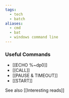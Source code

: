 ```yaml
---
tags:
  - tech
  - batch
aliases:
  - cmd
  - bat
  - windows command line
---
```


### Useful Commands
- [[ECHO %~dp0]]
- [[CALL]]
- [[PAUSE & TIMEOUT]]
- [[START]]

See also [[Interesting reads]]
